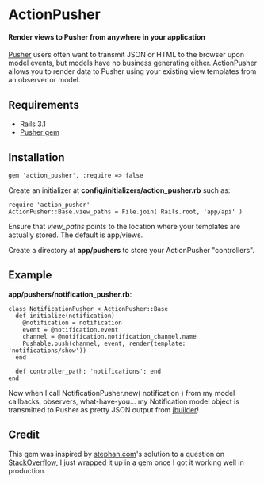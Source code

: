 # ActionPusher
#### Render views to Pusher from anywhere in your application

[Pusher](http://pusher.com/) users often want to transmit JSON or HTML to the browser upon model events, but models have no business generating either. ActionPusher allows you to render data to Pusher using your existing view templates from an observer or model.

## Requirements
* Rails 3.1
* [Pusher gem](http://rubygems.org/gems/pusher)

## Installation

    gem 'action_pusher', :require => false

Create an initializer at **config/initializers/action_pusher.rb** such as:

    require 'action_pusher'
    ActionPusher::Base.view_paths = File.join( Rails.root, 'app/api' )

Ensure that _view_paths_ points to the location where your templates are actually stored. The default is app/views.

Create a directory at **app/pushers** to store your ActionPusher "controllers".

## Example

**app/pushers/notification_pusher.rb**:

    class NotificationPusher < ActionPusher::Base
      def initialize(notification)
        @notification = notification
        event = @notification.event
        channel = @notification.notification_channel.name
        Pushable.push(channel, event, render(template: 'notifications/show'))
      end
    
      def controller_path; 'notifications'; end
    end

Now when I call NotificationPusher.new( notification ) from my model callbacks, observers, what-have-you... my Notification model object is transmitted to Pusher as pretty JSON output from [jbuilder](https://github.com/rails/jbuilder)!

## Credit

This gem was inspired by [stephan.com](http://stackoverflow.com/users/444955/stephan-com)'s solution to a question on [StackOverflow](http://stackoverflow.com/questions/6318959/rails-how-to-render-a-view-partial-in-a-model), I just wrapped it up in a gem once I got it working well in production.
